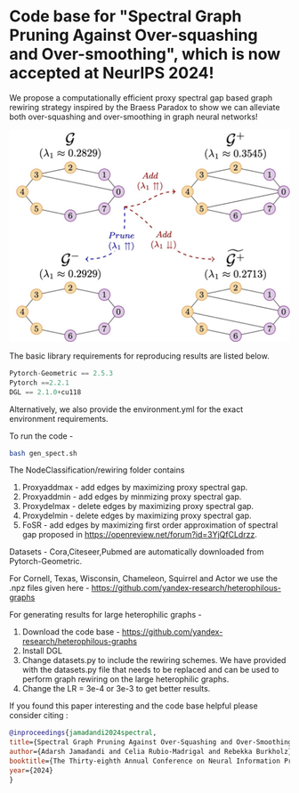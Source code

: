 # Code base for "Spectral Graph Pruning Against Over-squashing and Over-smoothing", which is now accepted at NeurIPS 2024!

We propose a computationally efficient proxy spectral gap based graph rewiring strategy inspired by the Braess Paradox to show we can alleviate both over-squashing and over-smoothing in graph neural networks!

![](https://github.com/AdarshMJ/SpectralPruningBraess/blob/main/BraessRing.jpg)




The basic library requirements for reproducing results are listed below. 

```Python
Pytorch-Geometric == 2.5.3
Pytorch ==2.2.1
DGL == 2.1.0+cu118
```
Alternatively, we also provide the environment.yml for the exact environment requirements.

To run the code -

```bash
bash gen_spect.sh
```
The NodeClassification/rewiring folder contains

1. Proxyaddmax - add edges by maximizing proxy spectral gap.
2. Proxyaddmin - add edges by minmizing proxy spectral gap.
3. Proxydelmax - delete edges by maximizing proxy spectral gap.
4. Proxydelmin - delete edges by maximizing proxy spectral gap.
5. FoSR - add edges by maximizing first order approximation of spectral gap proposed in https://openreview.net/forum?id=3YjQfCLdrzz.
   
Datasets - Cora,Citeseer,Pubmed are automatically downloaded from Pytorch-Geometric. 

For Cornell, Texas, Wisconsin, Chameleon, Squirrel and Actor we use the .npz files given here - https://github.com/yandex-research/heterophilous-graphs

For generating results for large heterophilic graphs -
1. Download the code base - https://github.com/yandex-research/heterophilous-graphs
2. Install DGL
3. Change datasets.py to include the rewiring schemes. We have provided with the datasets.py file that needs to be replaced and can be used to perform graph rewiring on the large heterophilic graphs.
4. Change the LR = 3e-4 or 3e-3 to get better results.


If you found this paper interesting and the code base helpful please consider citing :


```bibtex
@inproceedings{jamadandi2024spectral,
title={Spectral Graph Pruning Against Over-Squashing and Over-Smoothing},
author={Adarsh Jamadandi and Celia Rubio-Madrigal and Rebekka Burkholz},
booktitle={The Thirty-eighth Annual Conference on Neural Information Processing Systems},
year={2024}
}
```








